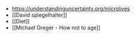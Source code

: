 - https://understandinguncertainty.org/microlives
- [[David spiegelhalter]]
- [[Diet]]
- [[Michael Greger - How not to age]]